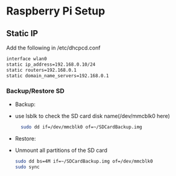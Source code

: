 # Raspberry Pi Setup

## Static IP

Add the following in /etc/dhcpcd.conf

```bash
interface wlan0
static ip_address=192.168.0.10/24
static routers=192.168.0.1
static domain_name_servers=192.168.0.1
```

### Backup/Restore SD

* Backup:

 * use lsblk to check the SD card disk name(/dev/mmcblk0 here)
   ```bash
	 sudo dd if=/dev/mmcblk0 of=~/SDCardBackup.img
	 ```

* Restore:

 * Unmount all partitions of the SD card

	 ```bash
   sudo dd bs=4M if=~/SDCardBackup.img of=/dev/mmcblk0
   sudo sync
   ```	
